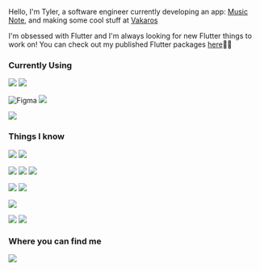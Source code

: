 ﻿Hello, I'm Tyler, a software engineer currently developing an app: [Music Note](https://www.music-note.app/), and making some cool stuff at [Vakaros](https://www.vakaros.com/)

I'm obsessed with Flutter and I'm always looking for new Flutter things to work on! You can check out my published Flutter packages [here](https://pub.dev/publishers/tylernorbury.com/packages)🎯🦋

### Currently Using

<img src="https://img.shields.io/badge/Flutter%20-%2302569B.svg?&style=for-the-badge&logo=Flutter&logoColor=white" /> <img src="https://img.shields.io/badge/dart-%230175C2.svg?&style=for-the-badge&logo=dart&logoColor=white"/>

![Figma](https://img.shields.io/badge/figma-%23F24E1E.svg?style=for-the-badge&logo=figma&logoColor=white)  <img src="https://img.shields.io/badge/adobe%20photoshop%20-%2331A8FF.svg?&style=for-the-badge&logo=adobe%20photoshop&logoColor=white"/>

 <img src="https://img.shields.io/badge/firebase%20-%23039BE5.svg?&style=for-the-badge&logo=firebase"/>

<!-- [![Top Langs](https://github-readme-stats.vercel.app/api/top-langs/?username=tnorbury&exclude_repo=Chess-OO,Sudoku-Solver,Android-Album-Rater,AVR_Stopwatch,ARM_Breakout,Challenge-Ladder,Secure-Software-Server,Photography-Tag-Website&layout=compact)](https://github.com/tnorbury/github-readme-stats) -->



<!-- ### Currently Learning

<img src="https://img.shields.io/badge/vuejs%20-%2335495e.svg?&style=for-the-badge&logo=vue.js&logoColor=%234FC08D"/>

<img src="https://img.shields.io/badge/css3%20-%231572B6.svg?&style=for-the-badge&logo=css3&logoColor=white"/> <img src="https://img.shields.io/badge/SASS%20-hotpink.svg?&style=for-the-badge&logo=SASS&logoColor=white"/> -->

### Things I know

<img src="https://img.shields.io/badge/c++%20-%2300599C.svg?&style=for-the-badge&logo=c%2B%2B&ogoColor=white"/>

 <img src="https://img.shields.io/badge/html5%20-%23E34F26.svg?&style=for-the-badge&logo=html5&logoColor=white"/>

<img src="https://img.shields.io/badge/java-%23ED8B00.svg?&style=for-the-badge&logo=java&logoColor=white"/> <img src="https://img.shields.io/badge/node.js%20-%2343853D.svg?&style=for-the-badge&logo=node.js&logoColor=white"/> <img src="https://img.shields.io/badge/javascript%20-%23323330.svg?&style=for-the-badge&logo=javascript&logoColor=%23F7DF1E"/>

<img src="https://img.shields.io/badge/typescript%20-%23007ACC.svg?&style=for-the-badge&logo=typescript&logoColor=white"/> <img src="https://img.shields.io/badge/bootstrap%20-%23563D7C.svg?&style=for-the-badge&logo=bootstrap&logoColor=white"/>  

<img src="https://img.shields.io/badge/vuejs%20-%2335495e.svg?&style=for-the-badge&logo=vue.js&logoColor=%234FC08D"/>  
  
<img src="https://img.shields.io/badge/react%20-%2320232a.svg?&style=for-the-badge&logo=react&logoColor=%2361DAFB"/> <img src="https://img.shields.io/badge/python%20-%2314354C.svg?&style=for-the-badge&logo=python&logoColor=white"/>

### Where you can find me

[<img src="https://img.shields.io/badge/linkedin%20-%230077B5.svg?&style=for-the-badge&logo=linkedin&logoColor=white"/>](https://www.linkedin.com/in/tylernorbury/)
